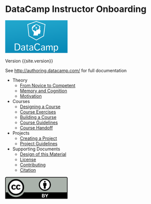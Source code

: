 ---
---
# DataCamp Instructor Onboarding

<a href="http://datacamp.com"><img src="img/datacamp.png" alt="DataCamp" width="200" /></a>

Version {{site.version}}

See <a href="http://authoring.datacamp.com/">http://authoring.datacamp.com/</a> for full documentation

-   Theory
    -   [From Novice to Competent](./novice.html)
    -   [Memory and Cognition](./memory.html)
    -   [Motivation](./motivation.html)
-   Courses
    -   [Designing a Course](./course-design.html)
    -   [Course Exercises](./course-exercises.html)
    -   [Building a Course](./course-build.html)
    -   [Course Guidelines](./course-guidelines.html)
    -   [Course Handoff](./course-handoff.html)
-   Projects
    -   [Creating a Project](./project.html)
    -   [Project Guidelines](./project-guidelines.html)
-   Supporting Documents
    -   [Design of this Material](./design.html)
    -   [License](./license.html)
    -   [Contributing](./contributing.html)
    -   [Citation](./citation.html)

<img src="img/cc-by-license.png" alt="CC-BY" width="200"/>

